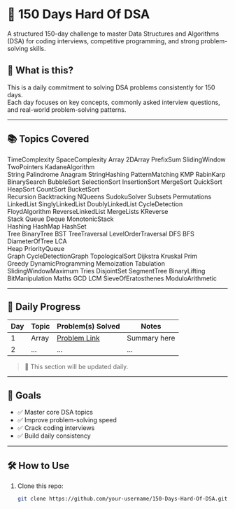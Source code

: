 # 💪 150 Days Hard Of DSA

A structured 150-day challenge to master Data Structures and Algorithms (DSA) for coding interviews, competitive programming, and strong problem-solving skills.

## 🚀 What is this?

This is a daily commitment to solving DSA problems consistently for 150 days.  
Each day focuses on key concepts, commonly asked interview questions, and real-world problem-solving patterns.

---

## 📚 Topics Covered

TimeComplexity SpaceComplexity Array 2DArray PrefixSum SlidingWindow TwoPointers KadaneAlgorithm  
String Palindrome Anagram StringHashing PatternMatching KMP RabinKarp  
BinarySearch BubbleSort SelectionSort InsertionSort MergeSort QuickSort HeapSort CountSort BucketSort  
Recursion Backtracking NQueens SudokuSolver Subsets Permutations  
LinkedList SinglyLinkedList DoublyLinkedList CycleDetection FloydAlgorithm ReverseLinkedList MergeLists KReverse  
Stack Queue Deque MonotonicStack  
Hashing HashMap HashSet  
Tree BinaryTree BST TreeTraversal LevelOrderTraversal DFS BFS DiameterOfTree LCA  
Heap PriorityQueue  
Graph CycleDetectionGraph TopologicalSort Dijkstra Kruskal Prim  
Greedy DynamicProgramming Memoization Tabulation  
SlidingWindowMaximum Tries DisjointSet SegmentTree BinaryLifting  
BitManipulation Maths GCD LCM SieveOfEratosthenes ModuloArithmetic  

---

## 📆 Daily Progress

| Day | Topic | Problem(s) Solved | Notes |
|-----|-------|-------------------|-------|
| 1   | Array | [Problem Link]()  | Summary here |
| 2   | ...   | ...               | ...    |

> 📝 This section will be updated daily.

---

## 🎯 Goals

- ✅ Master core DSA topics  
- ✅ Improve problem-solving speed  
- ✅ Crack coding interviews  
- ✅ Build daily consistency  

---

## 🛠 How to Use

1. Clone this repo:
   ```bash
   git clone https://github.com/your-username/150-Days-Hard-Of-DSA.git
